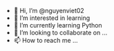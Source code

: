 - 👋 Hi, I’m @nguyenviet02
- 👀 I’m interested in learning
- 🌱 I’m currently learning Python
- 💞️ I’m looking to collaborate on ...
- 📫 How to reach me ...

<!---
nguyenviet02/nguyenviet02 is a ✨ special ✨ repository because its `README.md` (this file) appears on your GitHub profile.
You can click the Preview link to take a look at your changes.
--->
